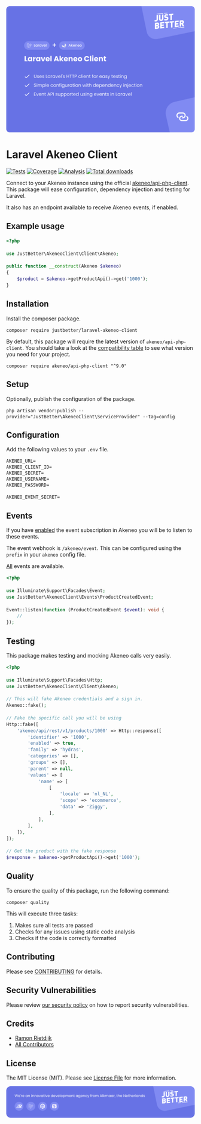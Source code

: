<a href="https://github.com/justbetter/laravel-akeneo-client" title="JustBetter">
    <img src="./art/banner.svg" alt="Package banner">
</a>

# Laravel Akeneo Client

<p>
    <a href="https://github.com/justbetter/laravel-akeneo-client"><img src="https://img.shields.io/github/actions/workflow/status/justbetter/laravel-akeneo-client/tests.yml?label=tests&style=flat" alt="Tests"></a>
    <a href="https://github.com/justbetter/laravel-akeneo-client"><img src="https://img.shields.io/github/actions/workflow/status/justbetter/laravel-akeneo-client/coverage.yml?label=coverage&style=flat" alt="Coverage"></a>
    <a href="https://github.com/justbetter/laravel-akeneo-client"><img src="https://img.shields.io/github/actions/workflow/status/justbetter/laravel-akeneo-client/analyse.yml?label=analysis&style=flat" alt="Analysis"></a>
    <a href="https://github.com/justbetter/laravel-akeneo-client"><img src="https://img.shields.io/packagist/dt/justbetter/laravel-akeneo-client?color=blue&style=flat" alt="Total downloads"></a>
</p>

Connect to your Akeneo instance using the official [akeneo/api-php-client](https://github.com/akeneo/api-php-client).
This package will ease configuration, dependency injection and testing for Laravel.

It also has an endpoint available to receive Akeneo events, if enabled.

## Example usage

```php
<?php

use JustBetter\AkeneoClient\Client\Akeneo;

public function __construct(Akeneo $akeneo)
{
    $product = $akeneo->getProductApi()->get('1000');
}
```

## Installation

Install the composer package.

```shell
composer require justbetter/laravel-akeneo-client
```

By default, this package will require the latest version of `akeneo/api-php-client`. You should take a look at the
[compatibility table](https://github.com/akeneo/api-php-client) to see what version you need for your project.

```shell
composer require akeneo/api-php-client "^9.0"
```

## Setup

Optionally, publish the configuration of the package.

```shell
php artisan vendor:publish --provider="JustBetter\AkeneoClient\ServiceProvider" --tag=config
```

## Configuration

Add the following values to your `.env` file.

```
AKENEO_URL=
AKENEO_CLIENT_ID=
AKENEO_SECRET=
AKENEO_USERNAME=
AKENEO_PASSWORD=

AKENEO_EVENT_SECRET=
```

## Events

If you have [enabled](https://help.akeneo.com/pim/serenity/articles/manage-event-subscription.html) the event
subscription in Akeneo you will be to listen to these events.

The event webhook is `/akeneo/event`. This can be configured using the `prefix` in your `akeneo` config file.

[All](https://api.akeneo.com/events-reference/events-reference-serenity/products.html) events are available.

```php
<?php

use Illuminate\Support\Facades\Event;
use JustBetter\AkeneoClient\Events\ProductCreatedEvent;

Event::listen(function (ProductCreatedEvent $event): void {
    //
});
```

## Testing

This package makes testing and mocking Akeneo calls very easily.

```php
<?php

use Illuminate\Support\Facades\Http;
use JustBetter\AkeneoClient\Client\Akeneo;

// This will fake Akeneo credentials and a sign in.
Akeneo::fake();

// Fake the specific call you will be using
Http::fake([
    'akeneo/api/rest/v1/products/1000' => Http::response([
        'identifier' => '1000',
        'enabled' => true,
        'family' => 'hydras',
        'categories' => [],
        'groups' => [],
        'parent' => null,
        'values' => [
            'name' => [
                [
                    'locale' => 'nl_NL',
                    'scope' => 'ecommerce',
                    'data' => 'Ziggy',
                ],
            ],
        ],
    ]),
]);

// Get the product with the fake response
$response = $akeneo->getProductApi()->get('1000');
```

## Quality

To ensure the quality of this package, run the following command:

```shell
composer quality
```

This will execute three tasks:

1. Makes sure all tests are passed
2. Checks for any issues using static code analysis
3. Checks if the code is correctly formatted

## Contributing

Please see [CONTRIBUTING](.github/CONTRIBUTING.md) for details.

## Security Vulnerabilities

Please review [our security policy](../../security/policy) on how to report security vulnerabilities.

## Credits

- [Ramon Rietdijk](https://github.com/ramonrietdijk)
- [All Contributors](../../contributors)

## License

The MIT License (MIT). Please see [License File](LICENSE.md) for more information.

<a href="https://justbetter.nl" title="JustBetter">
    <img src="./art/footer.svg" alt="Package footer">
</a>
